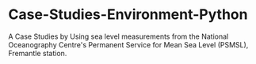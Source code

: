 # Case-Studies-Environment-Python
A Case Studies by Using sea level measurements from the National Oceanography Centre's Permanent Service for Mean Sea Level (PSMSL), Fremantle station.
